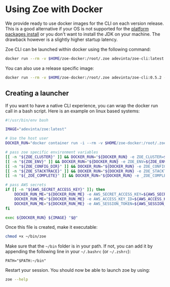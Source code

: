 # Using Zoe with Docker

We provide ready to use docker images for the CLI on each version release. This is a good alternative if your OS is not supported for the [platform packages install](package.md) or you don't want to install the JDK on your machine. The drawback however is a slightly higher startup latency.

Zoe CLI can be launched within docker using the following command:

```bash
docker run --rm -v $HOME/zoe-docker:/root/.zoe adevinta/zoe-cli:latest --help
```  

You can also use a release specific image:

```bash
docker run --rm -v $HOME/zoe-docker:/root/.zoe adevinta/zoe-cli:0.5.2 --help
```

## Creating a launcher

If you want to have a native CLI experience, you can wrap the docker run call in a bash script. Here is an example on linux based systems:

```bash tab="~/bin/zoe"
#!/usr/bin/env bash

IMAGE="adevinta/zoe:latest"

# Use the host user
DOCKER_RUN="docker container run -i --rm -v $HOME/zoe-docker:/root/.zoe"

# pass zoe specific environment variables
[[ -n "${ZOE_CLUSTER}" ]] && DOCKER_RUN="${DOCKER_RUN} -e ZOE_CLUSTER=${ZOE_CLUSTER}"
[[ -n "${ZOE_ENV}" ]] && DOCKER_RUN="${DOCKER_RUN} -e ZOE_ENV=${ZOE_ENV}"
[[ -n "${ZOE_CONFIG_DIR}" ]] && DOCKER_RUN="${DOCKER_RUN} -e ZOE_CONFIG_DIR=${ZOE_CONFIG_DIR}"
[[ -n "${ZOE_STACKTRACE}" ]] && DOCKER_RUN="${DOCKER_RUN} -e ZOE_STACKTRACE=${ZOE_STACKTRACE}"
[[ -n "${_ZOE_COMPLETE}" ]] && DOCKER_RUN="${DOCKER_RUN} -e _ZOE_COMPLETE=${_ZOE_COMPLETE}"

# pass AWS secrets
if [[ -n "${AWS_SECRET_ACCESS_KEY}" ]]; then
    DOCKER_RUN_ME="${DOCKER_RUN_ME} -e AWS_SECRET_ACCESS_KEY=${AWS_SECRET_ACCESS_KEY}"
    DOCKER_RUN_ME="${DOCKER_RUN_ME} -e AWS_ACCESS_KEY_ID=${AWS_ACCESS_KEY_ID}"
    DOCKER_RUN_ME="${DOCKER_RUN_ME} -e AWS_SESSION_TOKEN=${AWS_SESSION_TOKEN}"
fi

exec ${DOCKER_RUN} ${IMAGE} "$@"
```

Once this file is created, make it executable:

```bash
chmod +x ~/bin/zoe
```

Make sure that the `~/bin` folder is in your path. If not, you can add it by appending the following line in your `~/.bashrc` (or `~/.zshrc`):
 
```text
PATH="$PATH:~/bin"
```

Restart your session. You should now be able to launch zoe by using:

```bash
zoe --help
```
